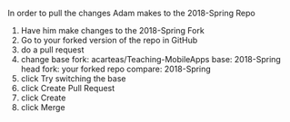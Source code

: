 In order to pull the changes Adam makes to the 2018-Spring Repo

1. Have him make changes to the 2018-Spring Fork
2. Go to your forked version of the repo in GitHub
3. do a pull request
4. change
	base fork: acarteas/Teaching-MobileApps
	base: 2018-Spring
	head fork: your forked repo
	compare: 2018-Spring
5. click Try switching the base
6. click Create Pull Request
7. click Create
8. click Merge
